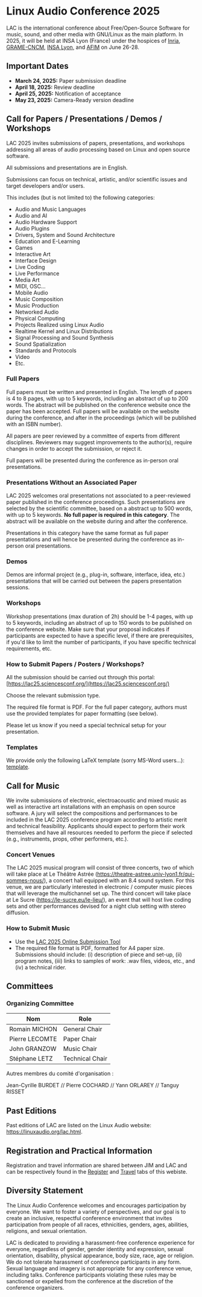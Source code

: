# Linux Audio Conference 2025

LAC is the international conference about Free/Open-Source Software for music, sound, and other media with GNU/Linux as the main platform. In 2025, it will be held at INSA Lyon (France) under the hospices of [Inria](https://inria.fr/), [GRAME-CNCM](https://grame.fr), [INSA Lyon](https://www.insa-lyon.fr/), and [AFIM](http://www.afim-asso.org/) on June 26-28.

## Important Dates

* **March 24, 2025:** Paper submission deadline
* **April 18, 2025:** Review deadline
* **April 25, 2025:** Notification of acceptance
* **May 23, 2025:** Camera-Ready version deadline

## Call for Papers / Presentations / Demos / Workshops

LAC 2025 invites submissions of papers, presentations, and workshops addressing all areas of audio processing based on Linux and open source software.

All submissions and presentations are in English.

Submissions can focus on technical, artistic, and/or scientific issues and target developers and/or users.

This includes (but is not limited to) the following categories:

* Audio and Music Languages
* Audio and AI
* Audio Hardware Support
* Audio Plugins
* Drivers, System and Sound Architecture
* Education and E-Learning
* Games
* Interactive Art
* Interface Design
* Live Coding
* Live Performance
* Media Art
* MIDI, OSC...
* Mobile Audio
* Music Composition
* Music Production
* Networked Audio
* Physical Computing
* Projects Realized using Linux Audio
* Realtime Kernel and Linux Distributions
* Signal Processing and Sound Synthesis
* Sound Spatialization
* Standards and Protocols
* Video
* Etc.

### Full Papers

Full papers must be written and presented in English. The length of papers is 4 to 8 pages, with up to 5 keywords, including an abstract of up to 200 words. The abstract will be published on the conference website once the paper has been accepted. Full papers will be available on the website during the conference, and after in the proceedings (which will be published with an ISBN number).

All papers are peer reviewed by a committee of experts from different disciplines. Reviewers may suggest improvements to the author(s), require changes in order to accept the submission, or reject it.

Full papers will be presented during the conference as in-person oral presentations.

### Presentations Without an Associated Paper

LAC 2025 welcomes oral presentations not associated to a peer-reviewed paper published in the conference proceedings. Such presentations are selected by the scientific committee, based on a abstract up to 500 words, with up to 5 keywords. **No full paper is required in this category**. The abstract will be available on the website during and after the conference.

Presentations in this category have the same format as full paper presentations and will hence be presented during the conference as in-person oral presentations.

### Demos

Demos are informal project (e.g., plug-in, software, interface, idea, etc.) presentations that will be carried out between the papers presentation sessions.

### Workshops

Workshop presentations (max duration of 2h) should be 1-4 pages, with up to 5 keywords, including an abstract of up to 150 words to be published on the conference website. Make sure that your proposal indicates if participants are expected to have a specific level, if there are prerequisites, if you'd like to limit the number of participants, if you have specific technical requirements, etc.

### How to Submit Papers / Posters / Workshops?

All the submission should be carried out through this portal: [https://lac25.sciencesconf.org/](https://lac25.sciencesconf.org/)

Choose the relevant submission type.

The required file format is PDF. For the full paper category, authors must use the provided templates for paper formatting (see below).

Please let us know if you need a special technical setup for your presentation.

### Templates

We provide only the following LaTeX template (sorry MS-Word users...): [template](link).

## Call for Music

We invite submissions of electronic, electroacoustic and mixed music as well as interactive art installations with an emphasis on open source software. A jury will select the compositions and performances to be included in the LAC 2025 conference program according to artistic merit and technical feasibility. Applicants should expect to perform their work themselves and have all resources needed to perform the piece if selected (e.g., instruments, props, other performers, etc.).

### Concert Venues

The LAC 2025 musical program will consist of three concerts, two of which will take place at Le Théâtre Astrée (<https://theatre-astree.univ-lyon1.fr/qui-sommes-nous/>), a concert hall equipped with an 8.4 sound system. For this venue, we are particularly interested in electronic / computer music pieces that will leverage the multichannel set up. The third concert will take place at Le Sucre  (<https://le-sucre.eu/le-lieu/>), an event that will host live coding sets and other performances devised for a night club setting with stereo diffusion.


### How to Submit Music

* Use the [LAC 2025 Online Submission Tool](https://lac25.sciencesconf.org/?lang=en)
* The required file format is PDF, formatted for A4 paper size. Submissions should include: (i) description of piece and set-up, (ii) program notes, (iii) links to samples of work: .wav files, videos, etc., and (iv) a technical rider.

## Committees

### Organizing Committee

| Nom               | Role              |
| --------          | -------           |
| Romain MICHON     | General Chair     |
| Pierre LECOMTE    | Paper Chair       |
| John GRANZOW      | Music Chair       |
| Stéphane LETZ     | Technical Chair   |

Autres membres du comité d'organisation :

Jean-Cyrille BURDET // Pierre COCHARD // Yann ORLAREY // Tanguy RISSET

<!--
### Scientific Committee

TODO

### Artistic Committee

TODO
-->

## Past Editions

Past editions of LAC are listed on the Linux Audio website: <https://linuxaudio.org/lac.html>.

## Registration and Practical Information

Registration and travel information are shared between JIM and LAC and can be respectively found in the [Register](register.md) and [Travel](travel.md) tabs of this webiste.

## Diversity Statement

The Linux Audio Conference welcomes and encourages participation by everyone. We want to foster a variety of perspectives, and our goal is to create an inclusive, respectful conference environment that invites participation from people of all races, ethnicities, genders, ages, abilities, religions, and sexual orientation.

LAC is dedicated to providing a harassment-free conference experience for everyone, regardless of gender, gender identity and expression, sexual orientation, disability, physical appearance, body size, race, age or religion. We do not tolerate harassment of conference participants in any form. Sexual language and imagery is not appropriate for any conference venue, including talks. Conference participants violating these rules may be sanctioned or expelled from the conference at the discretion of the conference organizers.
